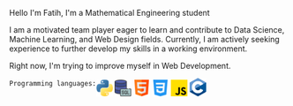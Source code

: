 <p>Hello I'm Fatih, I'm a Mathematical Engineering student</p>

<p>I am a motivated team player eager to learn and contribute to Data
    Science, Machine Learning, and Web Design fields.
    Currently, I am actively seeking experience to further
    develop my skills in a working environment.
</p>

<p> Right now, I'm trying to improve myself in Web Development.</p>
<div style="display:flex;">
    <div>
        <code>Programming languages:</code>
    </div>
    <div>
        <img src="images/python.png" alt="python" width=30px>
        <img src="images/sql.png" alt="sql" width=30px>
        <img src="images/html.png" alt="html" width=30px>
        <img src="images/css-3.png" alt="css" width=30px>
        <img src="images/js.png" alt="js" width=30px>
        <img src="images/c-lang.png" alt="c-lang" width=30px>
    </div>
</div>

